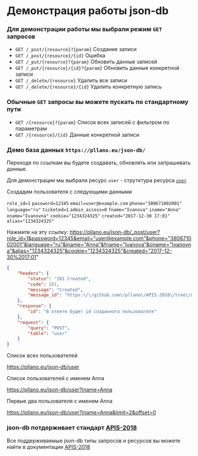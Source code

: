 # Демонстрация работы json-db

### Для демонстрации работы мы выбрали режим `GET` запросов
- `GET /_post/{resource}?{param}` Создание записи
- `GET /_post/{resource}/{id}` Ошибка
- `GET /_put/{resource}?{param}` Обновить данные записей
- `GET /_put/{resource}/{id}?{param}` Обновить данные конкретной записи
- `GET /_delete/{resource}` Удалить все записи
- `GET /_delete/{resource}/{id}` Удалить конкретную запись
### Обычные `GET` запросы вы можете пускать по стандартному пути
- `GET /{resource}?{param}` Список всех записей с фильтром по параметрам
- `GET /{resource}/{id}` Данные конкретной записи

### Демо база данных `https://pllano.eu/json-db/`

Переходя по ссылкам вы будете создавать, обновлять  или запрашивать данные.

Для демонстрации мы выбрали ресурс `user` - струтктура ресурса [`user`](https://github.com/pllano/db.json/blob/master/db/user.md)

Создадим пользователя с следующими данными

`role_id=1` `password=12345` `email=user@example.com` `phone="380671002001"` `language="ru"` `ticketed=1` `admin_access=0` `fname="Ivanova"` `iname="Anna"` `oname="Ivanovna"` `cookie="1234324325"` `created="2017-12-30 17:01"` `alias="1234324325"`

Нажмите на эту ссылку: https://pllano.eu/json-db/_post/user?role_id=1&password=12345&email="user@example.com"&phone="380671002001"&language="ru"&iname="Anna"&fname="Ivanova"&oname="Ivanovna"&alias="1234324325"&cookie="1234324325"&created="2017-12-30%2017:01"

```json
{
    "headers": {
        "status": "201 Created",
        "code": 201,
        "message": "Created",
        "message_id": "https:\/\/github.com\/pllano\/APIS-2018\/tree\/master\/http-codes\/201.md"
    },
    "response": {
        "id": "В ответе будет id созданного пользователя"
    },
    "request": {
        "query": "POST",
        "table": "user"
    }
}
```

Список всех пользователей 

https://pllano.eu/json-db/user

Список пользователей с именем Anna 

https://pllano.eu/json-db/user?iname=Anna

Первые два пользователя с именем Anna 

https://pllano.eu/json-db/user?iname=Anna&limit=2&offset=0

### json-db потдерживает стандарт [APIS-2018](https://github.com/pllano/APIS-2018)
Все поддерживаемые json-db типы запросов и ресурсов вы можете найти в документации [APIS-2018](https://github.com/pllano/APIS-2018)


